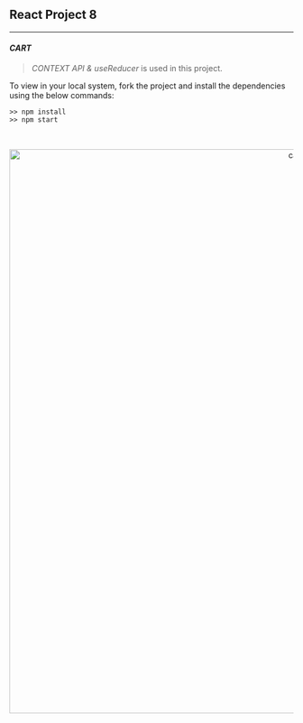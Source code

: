 ## React Project 8

<hr>

#### _**CART**_

> _CONTEXT API & useReducer_ is used in this project.

To view in your local system, fork the project and install the dependencies using the below commands:

```shell
>> npm install
>> npm start
```

<br>
<p align="center">
  <img src="readmeimg\Hnet-image.gif" width="1000" title="cart">
</p>
